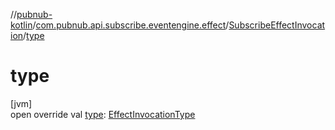 //[pubnub-kotlin](../../../index.md)/[com.pubnub.api.subscribe.eventengine.effect](../index.md)/[SubscribeEffectInvocation](index.md)/[type](type.md)

# type

[jvm]\
open override val [type](type.md): [EffectInvocationType](../../com.pubnub.api.eventengine/-effect-invocation-type/index.md)
